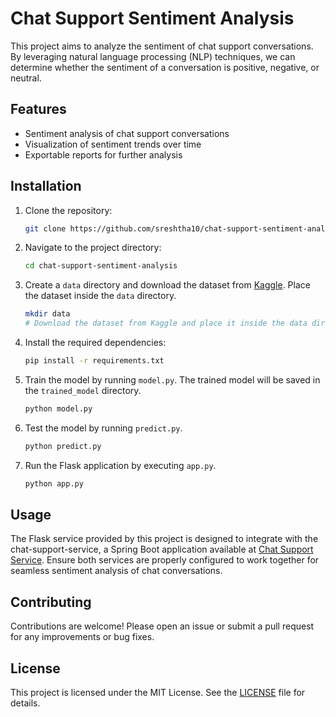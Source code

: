 # Chat Support Sentiment Analysis

This project aims to analyze the sentiment of chat support conversations. By leveraging natural language processing (NLP) techniques, we can determine whether the sentiment of a conversation is positive, negative, or neutral.

## Features

- Sentiment analysis of chat support conversations
- Visualization of sentiment trends over time
- Exportable reports for further analysis

## Installation

1. Clone the repository:
    ```sh
    git clone https://github.com/sreshtha10/chat-support-sentiment-analysis.git
    ```
2. Navigate to the project directory:
    ```sh
    cd chat-support-sentiment-analysis
    ```
3. Create a `data` directory and download the dataset from [Kaggle](https://www.kaggle.com/datasets/cosmos98/twitter-and-reddit-sentimental-analysis-dataset). Place the dataset inside the `data` directory.
    ```sh
    mkdir data
    # Download the dataset from Kaggle and place it inside the data directory
    ```
4. Install the required dependencies:
    ```sh
    pip install -r requirements.txt
    ```
5. Train the model by running `model.py`. The trained model will be saved in the `trained_model` directory.
    ```sh
    python model.py
    ```
6. Test the model by running `predict.py`.
    ```sh
    python predict.py
    ```
7. Run the Flask application by executing `app.py`.
    ```sh
    python app.py
    ```
    
## Usage

The Flask service provided by this project is designed to integrate with the chat-support-service, a Spring Boot application available at [Chat Support Service](https://github.com/sreshtha10/chat-support-service). Ensure both services are properly configured to work together for seamless sentiment analysis of chat conversations.

## Contributing

Contributions are welcome! Please open an issue or submit a pull request for any improvements or bug fixes.

## License

This project is licensed under the MIT License. See the [LICENSE](LICENSE) file for details.
